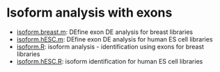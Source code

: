 Isoform analysis with exons
===========================
* [isoform.breast.m](./isoform.breast.m): DEfine exon DE analysis for breast libraries          
* [isoform.hESC.m](./isoform.hESC.m): DEfine exon DE analysis for human ES cell libraries         
* [isoform.R](./isoform.R): isoform analysis - identification using exons for breast libraries
* [isoform.hESC.R](./isoform.hESC.R): isoform identification for human ES cell libraries
